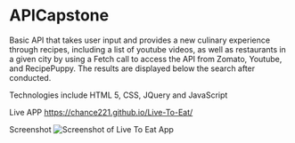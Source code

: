 # APICapstone
Basic API that takes user input and provides a new culinary experience through recipes, including a list of youtube videos, as well as restaurants in a given city by using a Fetch call to access the API from Zomato, Youtube, and RecipePuppy. The results are displayed below the search after conducted. 

Technologies include HTML 5, CSS, JQuery and JavaScript


Live APP
https://chance221.github.io/Live-To-Eat/ 

Screenshot
![Screenshot of Live To Eat App](https://github.com/chance221/Live-To-Eat/blob/master/media/App-ScreenShot.png)
